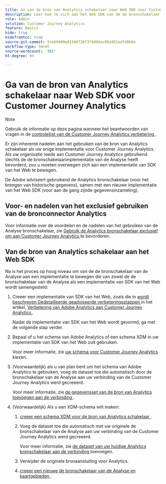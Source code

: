 ```yaml
---
title: Ga van de bron van Analytics schakelaar naar Web SDK voor Customer Journey Analytics
description: Leer hoe te zich aan het Web SDK van de de bronschakelaar van de Analyse wanneer bevordering aan Customer Journey Analytics te bewegen
role: Admin
solution: Customer Journey Analytics
feature: Basics
hide: true
hidefromtoc: true
source-git-commit: 5ce69400a01566728f374d68ac08a981adfd8b6e
workflow-type: tm+mt
source-wordcount: '381'
ht-degree: 0%

---
```


# Ga van de bron van Analytics schakelaar naar Web SDK voor Customer Journey Analytics

>[!NOTE]
> 
>Gebruik de informatie op deze pagina wanneer het beantwoorden van vragen in de [ controlelijst van de Customer Journey Analytics verbetering ](https://gigazelle.github.io/cja-ttv/).

Er zijn inherente nadelen aan het gebruiken van de bron van Analytics schakelaar als uw enige implementatie voor Customer Journey Analytics. Als uw organisatie reeds aan Customer Journey Analytics gebruikend slechts de de bronschakelaarimplementatie van de Analyse heeft bevorderd, zou u moeten overwegen zich aan een implementatie van SDK van het Web te bewegen.

De Adobe adviseert gebruikend de Analytics bronschakelaar (voor het brengen van historische gegevens), samen met een nieuwe implementatie van het Web SDK (voor aan de gang zijnde gegevensinzameling).

## Voor- en nadelen van het exclusief gebruiken van de bronconnector Analytics

Voor informatie over de voordelen en de nadelen van het gebruiken van de Analyse bronschakelaar, zie [ Gebruik de Analytics bronschakelaar exclusief om aan Customer Journey Analytics ](/help/getting-started/cja-upgrade/cja-upgrade-source-connector-exclusively.md) te bevorderen.

## Van de bron van Analytics schakelaar aan het Web SDK

Na is het proces op hoog niveau om van de de bronschakelaar van de Analyse aan een implementatie te bewegen die van zowel de de bronschakelaar van de Analyse als een implementatie van SDK van het Web wordt samengesteld:

1. Creeer een implementatie van SDK van het Web, zoals die in [ wordt beschreven Gedetailleerde geadviseerde verbeteringsstappen ](/help/getting-started/cja-upgrade/cja-upgrade-recommendations.md#detailed-recommended-upgrade-steps) in het artikel, [ Verbetering van Adobe Analytics aan Customer Journey Analytics ](/help/getting-started/cja-upgrade/cja-upgrade-recommendations.md).

   Nadat de implementatie van SDK van het Web wordt gevormd, ga met de volgende stap verder.

1. Bepaal of u het schema van Adobe Analytics of een schema XDM in uw implementatie van SDK van het Web zult gebruiken.

   Voor meer informatie, zie [ uw schema voor Customer Journey Analytics ](/help/getting-started/cja-upgrade/cja-upgrade-schema-existing.md) kiezen.

1. (Voorwaardelijk) als u van plan bent om het schema van Adobe Analytics te gebruiken, voeg de dataset toe die automatisch door de bronschakelaar van de Analyse aan uw verbinding van de Customer Journey Analytics werd gecreeerd.

   Voor meer informatie, zie [ de gegevensset van de bron van Analytics toevoegen aan de verbinding ](/help/getting-started/cja-upgrade/cja-upgrade-source-connector-dataset.md).

1. (Voorwaardelijk) Als u een XDM-schema wilt maken:

   1. [ creeer een schema XDM voor de bron van Analytics schakelaar ](/help/getting-started/cja-upgrade/cja-upgrade-source-connector-schema.md).

   1. Voeg de dataset toe die automatisch met uw originele de bronschakelaar van de Analyse aan uw verbinding van de Customer Journey Analytics werd gecreeerd.

      Voor meer informatie, zie [ de dataset van uw huidige Analytics bronschakelaar aan de verbinding ](/help/getting-started/cja-upgrade/cja-upgrade-source-connector-dataset.md) toevoegen.

   1. Verwijder de originele bronaansluiting voor Analytics. <!-- need to add steps somewhere about how to do this -->

   1. [ creeer een nieuwe de bronschakelaar van de Analyse en kaartgebieden ](/help/getting-started/cja-upgrade/cja-upgrade-source-connector.md).








